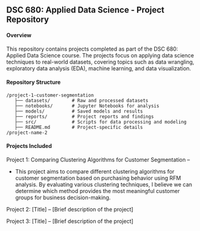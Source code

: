 ## DSC 680: Applied Data Science - Project Repository

#### Overview

This repository contains projects completed as part of the DSC 680: Applied Data Science course. The projects focus on applying data science techniques to real-world datasets, covering topics such as data wrangling, exploratory data analysis (EDA), machine learning, and data visualization.

#### Repository Structure

```
/project-1-customer-segmentation  
   ├── datasets/        # Raw and processed datasets  
   ├── notebooks/       # Jupyter Notebooks for analysis  
   ├── models/          # Saved models and results  
   ├── reports/         # Project reports and findings  
   ├── src/             # Scripts for data processing and modeling  
   ├── README.md        # Project-specific details  
/project-name-2  
```


#### Projects Included
Project 1: Comparing Clustering Algorithms for Customer Segmentation – 
* This project aims to compare different clustering algorithms for customer segmentation based on purchasing behavior using RFM analysis. By evaluating various clustering techniques, I believe we can determine which method provides the most meaningful customer groups for business decision-making. 

Project 2: [Title] – [Brief description of the project]

Project 3: [Title] – [Brief description of the project]
